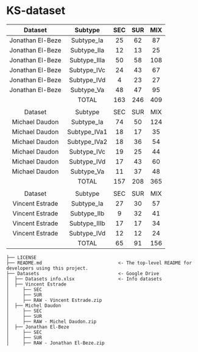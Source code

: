 # KS-dataset

|      Dataset     |    Subtype   | SEC | SUR | MIX |
|:----------------:|:------------:|:---:|:---:|:---:|
| Jonathan El-Beze |   Subtype_Ia |  25 |  62 |  87 |
| Jonathan El-Beze |  Subtype_IIa |  12 |  13 |  25 |
| Jonathan El-Beze | Subtype_IIIa |  50 |  58 | 108 |
| Jonathan El-Beze |  Subtype_IVc |  24 |  43 |  67 |
| Jonathan El-Beze |  Subtype_IVd |  4  |  23 |  27 |
| Jonathan El-Beze |   Subtype_Va |  48 |  47 |  95 |
|                  |     TOTAL    | 163 | 246 | 409 |
|                  |              |     |     |     |
|      Dataset     |    Subtype   | SEC | SUR | MIX |
|  Michael Daudon  |   Subtype_Ia |  74 |  50 | 124 |
|  Michael Daudon  | Subtype_IVa1 |  18 |  17 |  35 |
|  Michael Daudon  | Subtype_IVa2 |  18 |  36 |  54 |
|  Michael Daudon  |  Subtype_IVc |  19 |  25 |  44 |
|  Michael Daudon  |  Subtype_IVd |  17 |  43 |  60 |
|  Michael Daudon  |   Subtype_Va |  11 |  37 |  48 |
|                  |     TOTAL    | 157 | 208 | 365 |
|                  |              |     |     |     |
|      Dataset     |    Subtype   | SEC | SUR | MIX |
|  Vincent Estrade |   Subtype_Ia |  27 |  30 |  57 |
|  Vincent Estrade |  Subtype_IIb |  9  |  32 |  41 |
|  Vincent Estrade | Subtype_IIIb |  17 |  17 |  34 |
|  Vincent Estrade |  Subtype_IVd |  12 |  12 |  24 |
|                  |     TOTAL    |  65 |  91 | 156 |



```nohighlight
├── LICENSE
├── README.md                            <- The top-level README for developers using this project.
├── Datasets                             <- Google Drive
│  ├── Datasets info.xlsx                <- Info datasets
│  ├── Vincent Estrade
│     ├── SEC
│     ├── SUR
│     ├── RAW - Vincent Estrade.zip
│  ├── Michel Daudon
│     ├── SEC
│     ├── SUR
│     ├── RAW - Michel Daudon.zip
│  ├── Jonathan El-Beze
│     ├── SEC
│     ├── SUR
│     ├── RAW - Jonathan El-Beze.zip
```


